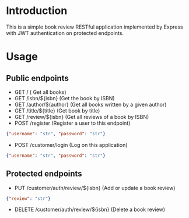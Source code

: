# Introduction
This is a simple book review RESTful application implemented by Express with JWT authentication on protected endpoints.

# Usage
## Public endpoints
- GET / ( Get all books)
- GET /isbn/${isbn}  (Get the book by ISBN)
- GET /author/${author} (Get all books written by a given author)
- GET /title/${title}  (Get book by title)
- GET /review/${isbn}  (Get all reviews of a book by ISBN)
- POST /register (Register a user to this endpoint)
```json
{"username": "str", "password": "str"}
```
- POST /customer/login (Log on this application)
```json
{"username": "str", "password": "str"}
```

## Protected endpoints
- PUT /customer/auth/review/${isbn} (Add or update a book review)
```json
{"review": "str"}
```
- DELETE /customer/auth/review/${isbn} (Delete a book review)


